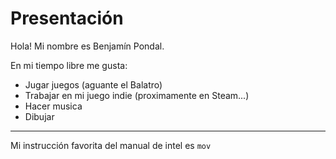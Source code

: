 # Presentación
Hola! Mi nombre es Benjamín Pondal.

En mi tiempo libre me gusta:
- Jugar juegos (aguante el Balatro)
- Trabajar en mi juego indie (proximamente en Steam...)
- Hacer musica
- Dibujar

---

Mi instrucción favorita del manual de intel es `mov`
